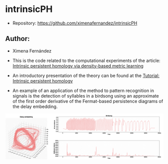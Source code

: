 # intrinsicPH
* Repository: https://github.com/ximenafernandez/intrinsicPH

## Author: 
* Ximena Fernández

* This is the code related to the computational experiments of the article:
<a href="https://arxiv.org/abs/2012.07621" target="_blank"> Intrinsic persistent homology via density-based metric learning </a>

* An introductory presentation of the theory can be found at the <a href="https://www.youtube.com/watch?v=1lP9ndiM60o" target="_blank"> Tutorial: Intrinsic persistent homology</a>

* An example of an application of the method to pattern recognition in signals is the detection of syllables in a birdsong using an approximate of the first order derivative of the Fermat-based persistence diagrams of the delay embedding.

![](data/birdsong.gif)

